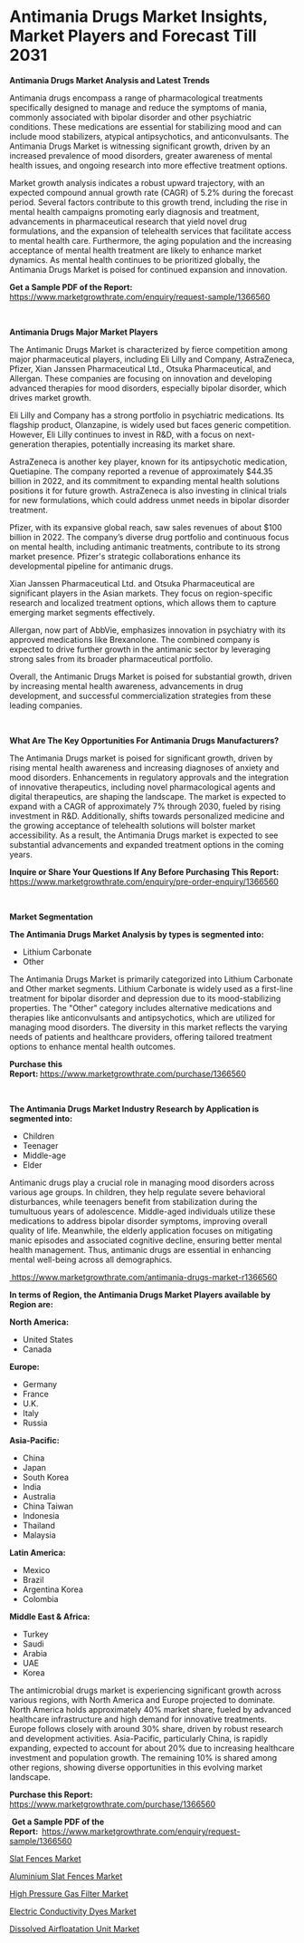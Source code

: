 <p><h1>Antimania Drugs Market Insights, Market Players and Forecast Till 2031</h1></p><p><strong>Antimania Drugs Market Analysis and Latest Trends</strong></p>
<p><p>Antimania drugs encompass a range of pharmacological treatments specifically designed to manage and reduce the symptoms of mania, commonly associated with bipolar disorder and other psychiatric conditions. These medications are essential for stabilizing mood and can include mood stabilizers, atypical antipsychotics, and anticonvulsants. The Antimania Drugs Market is witnessing significant growth, driven by an increased prevalence of mood disorders, greater awareness of mental health issues, and ongoing research into more effective treatment options.</p><p>Market growth analysis indicates a robust upward trajectory, with an expected compound annual growth rate (CAGR) of 5.2% during the forecast period. Several factors contribute to this growth trend, including the rise in mental health campaigns promoting early diagnosis and treatment, advancements in pharmaceutical research that yield novel drug formulations, and the expansion of telehealth services that facilitate access to mental health care. Furthermore, the aging population and the increasing acceptance of mental health treatment are likely to enhance market dynamics. As mental health continues to be prioritized globally, the Antimania Drugs Market is poised for continued expansion and innovation.</p></p>
<p><strong>Get a Sample PDF of the Report:&nbsp;</strong> <a href="https://www.marketgrowthrate.com/enquiry/request-sample/1366560">https://www.marketgrowthrate.com/enquiry/request-sample/1366560</a></p>
<p>&nbsp;</p>
<p><strong>Antimania Drugs Major Market Players</strong></p>
<p><p>The Antimanic Drugs Market is characterized by fierce competition among major pharmaceutical players, including Eli Lilly and Company, AstraZeneca, Pfizer, Xian Janssen Pharmaceutical Ltd., Otsuka Pharmaceutical, and Allergan. These companies are focusing on innovation and developing advanced therapies for mood disorders, especially bipolar disorder, which drives market growth.</p><p>Eli Lilly and Company has a strong portfolio in psychiatric medications. Its flagship product, Olanzapine, is widely used but faces generic competition. However, Eli Lilly continues to invest in R&D, with a focus on next-generation therapies, potentially increasing its market share.</p><p>AstraZeneca is another key player, known for its antipsychotic medication, Quetiapine. The company reported a revenue of approximately $44.35 billion in 2022, and its commitment to expanding mental health solutions positions it for future growth. AstraZeneca is also investing in clinical trials for new formulations, which could address unmet needs in bipolar disorder treatment.</p><p>Pfizer, with its expansive global reach, saw sales revenues of about $100 billion in 2022. The company’s diverse drug portfolio and continuous focus on mental health, including antimanic treatments, contribute to its strong market presence. Pfizer's strategic collaborations enhance its developmental pipeline for antimanic drugs.</p><p>Xian Janssen Pharmaceutical Ltd. and Otsuka Pharmaceutical are significant players in the Asian markets. They focus on region-specific research and localized treatment options, which allows them to capture emerging market segments effectively.</p><p>Allergan, now part of AbbVie, emphasizes innovation in psychiatry with its approved medications like Brexanolone. The combined company is expected to drive further growth in the antimanic sector by leveraging strong sales from its broader pharmaceutical portfolio.</p><p>Overall, the Antimanic Drugs Market is poised for substantial growth, driven by increasing mental health awareness, advancements in drug development, and successful commercialization strategies from these leading companies.</p></p>
<p>&nbsp;</p>
<p><strong>What Are The Key Opportunities For Antimania Drugs Manufacturers?</strong></p>
<p><p>The Antimania Drugs market is poised for significant growth, driven by rising mental health awareness and increasing diagnoses of anxiety and mood disorders. Enhancements in regulatory approvals and the integration of innovative therapeutics, including novel pharmacological agents and digital therapeutics, are shaping the landscape. The market is expected to expand with a CAGR of approximately 7% through 2030, fueled by rising investment in R&D. Additionally, shifts towards personalized medicine and the growing acceptance of telehealth solutions will bolster market accessibility. As a result, the Antimania Drugs market is expected to see substantial advancements and expanded treatment options in the coming years.</p></p>
<p><strong>Inquire or Share Your Questions If Any Before Purchasing This Report:</strong> <a href="https://www.marketgrowthrate.com/enquiry/pre-order-enquiry/1366560">https://www.marketgrowthrate.com/enquiry/pre-order-enquiry/1366560</a></p>
<p>&nbsp;</p>
<p><strong>Market Segmentation</strong></p>
<p><strong>The Antimania Drugs Market Analysis by types is segmented into:</strong></p>
<p><ul><li>Lithium Carbonate</li><li>Other</li></ul></p>
<p><p>The Antimania Drugs Market is primarily categorized into Lithium Carbonate and Other market segments. Lithium Carbonate is widely used as a first-line treatment for bipolar disorder and depression due to its mood-stabilizing properties. The "Other" category includes alternative medications and therapies like anticonvulsants and antipsychotics, which are utilized for managing mood disorders. The diversity in this market reflects the varying needs of patients and healthcare providers, offering tailored treatment options to enhance mental health outcomes.</p></p>
<p><strong>Purchase this Report:&nbsp;</strong><a href="https://www.marketgrowthrate.com/purchase/1366560">https://www.marketgrowthrate.com/purchase/1366560</a></p>
<p>&nbsp;</p>
<p><strong>The Antimania Drugs Market Industry Research by Application is segmented into:</strong></p>
<p><ul><li>Children</li><li>Teenager</li><li>Middle-age</li><li>Elder</li></ul></p>
<p><p>Antimanic drugs play a crucial role in managing mood disorders across various age groups. In children, they help regulate severe behavioral disturbances, while teenagers benefit from stabilization during the tumultuous years of adolescence. Middle-aged individuals utilize these medications to address bipolar disorder symptoms, improving overall quality of life. Meanwhile, the elderly application focuses on mitigating manic episodes and associated cognitive decline, ensuring better mental health management. Thus, antimanic drugs are essential in enhancing mental well-being across all demographics.</p></p>
<p><a href="https://www.marketgrowthrate.com/antimania-drugs-market-r1366560">&nbsp;https://www.marketgrowthrate.com/antimania-drugs-market-r1366560</a></p>
<p><strong>In terms of Region, the Antimania Drugs Market Players available by Region are:</strong></p>
<p>
    <p> <strong> North America: </strong>
        <ul>
            <li>United States</li>
            <li>Canada</li>
        </ul>
        </p> 
    <p> <strong> Europe: </strong>
        <ul>
            <li>Germany</li>
            <li>France</li>
            <li>U.K.</li>
            <li>Italy</li>
            <li>Russia</li>
        </ul>
        </p> 
    <p> <strong> Asia-Pacific: </strong>
        <ul>
            <li>China</li>
            <li>Japan</li>
            <li>South Korea</li>
            <li>India</li>
            <li>Australia</li>
            <li>China Taiwan</li>
            <li>Indonesia</li>
            <li>Thailand</li>
            <li>Malaysia</li>
        </ul>
        </p> 
    <p> <strong> Latin America: </strong>
        <ul>
            <li>Mexico</li>
            <li>Brazil</li>
            <li>Argentina Korea</li>
            <li>Colombia</li>
        </ul>
        </p> 
    <p> <strong> Middle East & Africa: </strong>
        <ul>
            <li>Turkey</li>
            <li>Saudi</li>
            <li>Arabia</li>
            <li>UAE</li>
            <li>Korea</li>
        </ul>
    </p>
    </p>
<p><p>The antimicrobial drugs market is experiencing significant growth across various regions, with North America and Europe projected to dominate. North America holds approximately 40% market share, fueled by advanced healthcare infrastructure and high demand for innovative treatments. Europe follows closely with around 30% share, driven by robust research and development activities. Asia-Pacific, particularly China, is rapidly expanding, expected to account for about 20% due to increasing healthcare investment and population growth. The remaining 10% is shared among other regions, showing diverse opportunities in this evolving market landscape.</p></p>
<p><strong>Purchase this Report: </strong><a href="https://www.marketgrowthrate.com/purchase/1366560">https://www.marketgrowthrate.com/purchase/1366560</a></p>
<p>&nbsp;<strong>Get a Sample PDF of the Report:&nbsp;&nbsp;</strong><a href="https://www.marketgrowthrate.com/enquiry/request-sample/1366560">https://www.marketgrowthrate.com/enquiry/request-sample/1366560</a></p>
<p><strong></strong></p>
<p><p><a href="https://www.linkedin.com/pulse/strategic-market-insights-global-slat-fences-2024-2031-ybl9e?trackingId=pNki9rTmTLK8OGCaa8klLQ%3D%3D">Slat Fences Market</a></p><p><a href="https://www.linkedin.com/pulse/what-driving-global-aluminium-slat-fences-market-dive-hik4e?trackingId=QRckgxSeSDmEAz4F3U5aBw%3D%3D">Aluminium Slat Fences Market</a></p><p><a href="https://www.linkedin.com/pulse/what-innovations-shaping-high-pressure-gas-filter-market-qvmee?trackingId=xYXlPA%2FOS0G6u8%2BmbgWfXg%3D%3D">High Pressure Gas Filter Market</a></p><p><a href="https://issuu.com/reportprime-2/docs/electric-conductivity-dyes-market-s_41216fd244f074">Electric Conductivity Dyes Market</a></p><p><a href="https://issuu.com/reportprime-2/docs/dissolved-airfloatation-unit-market_9df8efc90e253e">Dissolved Airfloatation Unit Market</a></p></p>